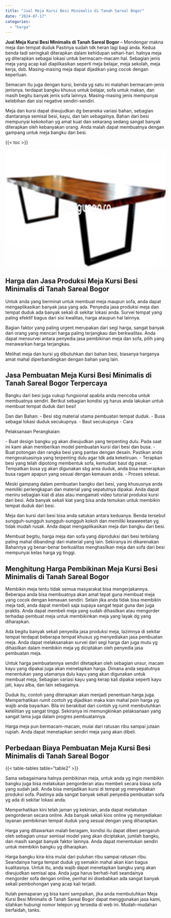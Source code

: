 ```yaml
---
title: "Jual Meja Kursi Besi Minimalis di Tanah Sareal Bogor"
date: "2024-07-17"
categories: 
  - "harga"
---
```


**Jual Meja Kursi Besi Minimalis di Tanah Sareal Bogor** – Mendengar makna meja dan tempat duduk Pastinya sudah tdk heran lagi bagi anda. Kedua benda tadi seringkali diterapkan dalam kehidupan sehari-hari. halnya meja yg diterapkan sebagai lokasi untuk bermacam-macam hal. Sebagian jenis meja yang acap kali diaplikasikan seperti meja belajar, meja sekolah, meja kerja, dsb. Masing-masing meja dapat dijadikan yang cocok dengan keperluan.

Semacam itu juga dengan kursi, benda yg satu ini malahan bermacam-jenis jenisnya. terdapat bangku khusus untuk belajar, sofa untuk makan, dan masih begitu banyak jenis sofa lainnya. Masing-masing jenis mempunyai kelebihan dan sisi negative sendiri-sendiri.

Meja dan kursi dapat diwujudkan dg beraneka variasi bahan, sebagian diantaranya semisal besi, kayu, dan lain sebagainya. Bahan dari besi mempunyai kekokohan yg amat kuat dan sekarang sedang sangat banyak diterapkan oleh kebanyakan orang. Anda malah dapat membuatnya dengan gampang untuk meja bangku dan besi.

{{< toc >}}

![Jual Meja Kursi Besi Minimalis di Tanah Sareal Bogor](/images/jual-meja-besi-murah23.png)

## Harga dan Jasa Produksi Meja Kursi Besi Minimalis di Tanah Sareal Bogor

Untuk anda yang berminat untuk membuat meja maupun sofa, anda dapat mengaplikasikan banyak jasa yang ada. Penyedia jasa produksi meja dan tempat duduk ada banyak sekali di sekitar lokasi anda. Survei tempat yang paling efektif bagus dari sisi kwalitas, harga ataupun hal lainnya.

Bagian faktor yang paling urgent merupakan dari segi harga, sangat banyak dari orang yang mencari harga paling terjangkau dan berkwalitas. Anda dapat mensurvei antara penyedia jasa pembikinan meja dan sofa, pilih yang menawarkan harga terjangkau.

Melihat meja dan kursi yg dibutuhkan dari bahan besi, biasanya harganya amat mahal diperbandingkan dengan bahan yang lain.

## Jasa Pembuatan Meja Kursi Besi Minimalis di Tanah Sareal Bogor Terpercaya

Bangku dari besi juga cukup fungsional apabila anda mencoba untuk membuatnya sendiri. Berikut sebagian kondisi yg harus anda lakukan untuk membuat tempat duduk dari besi!

Dan dan Bahan: - Besi sbg material utama pembuatan tempat duduk. - Busa sebagai lokasi duduk secukupnya. - Baut secukupnya - Cara

Pelaksanaan Perangkaian:

\- Buat design bangku yg akan diwujudkan yang terpenting dulu. Pada saat ini kami akan memberikan model pembuatan kursi dari besi dan busa. - Buat potongan dan rangka besi yang pantas dengan desain. Pastikan anda mengevaluasinya yang terpenting dulu agar tdk ada kekeliruan. - Terapkan besi yang telah dipotong membentuk sofa, kemudian baut dg pesat. - Tempatkan busa yg akan digunakan sbg area duduk, anda bisa menerapkan busa ragam apapun yang sesuai dengan kemauan anda. - Proses selesai.

Meski gampang dalam pembuatan bangku dari besi, yang khususnya anda memiliki perlengkapan dan material yang sepatutnya dipakai. Anda dapat meniru sebagian kiat di atas atau mengamati video tutorial produksi kursi dari besi. Ada banyak sekali kiat yang bisa anda temukan untuk membikin tempat duduk dari besi.

Meja dan kursi dari besi bisa anda satukan antara keduanya. Benda tersebut sungguh-sungguh sungguh-sungguh kokoh dan memiliki keaweeetan yg tidak mudah rusak. Anda dapat mengaplikasikan meja dan bangku dari besi.

Membuat begitu, harga meja dan sofa yang diproduksi dari besi terbilang paling mahal dibandingi dari material yang lain. Sekiranya ini dikarenakan Bahannya yg benar-benar berkualitas menghasilkan meja dan sofa dari besi mempunyai kelas harga yg tinggi.

## Menghitung Harga Pembikinan Meja Kursi Besi Minimalis di Tanah Sareal Bogor

Membikin meja tentu tidak semua masyarakat bisa mengerjakannya. Beberapa anda bisa membuatnya akan amat tepat guna membuat meja yang cocok dengan kemauan sendiri. Selain jika anda tidak bisa membikin meja tadi, anda dapat membeli saja supaya sangat tepat guna dan juga praktis. Anda dapat membeli meja yang sudah dihasilkan atau mengorder terhadap pembuat meja untuk membikinkan meja yang layak dg yang diharapkan.

Ada begitu banyak sekali penyedia jasa produksi meja, lazimnya di sekitar tempat terdapat beberapa tempat khusus yg menyediakan jasa pembuatan meja. Anda dapat melaksanakan survei dari segi harga dan juga mutu yg dihasilkan dalam membikin meja yg diciptakan oleh penyedia jasa pembuatan meja.

Untuk harga pembuatannya sendiri ditetapkan oleh sebagian unsur, macam kayu yang dipakai juga akan menetapkan harga. Dimana anda sepatutnya menentukan yang utamanya dulu kayu yang akan digunakan untuk membuat meja, Sebagian variasi kayu yang kerap kali dipakai seperti kayu jati, kayu alba, dan lain sebagainya.

Duduk itu, contoh yang diterapkan akan menjadi penentuan harga juga. Memperhatikan rumit contoh yg dijadikan maka kian mahal poin harga yg wajib anda bayarkan. Bila ini berakibat dari contoh yg rumit membutuhkan ketelitian yg sangat tinggi. Sekiranya ini memungkinkan pelaksanaan yang sangat lama juga dalam progres pembuatannya.

Harga meja pun bermacam-macam, mulai dari ratusan ribu sampai jutaan rupiah. Anda dapat menetapkan sendiri meja yang akan dibeli.

## Perbedaan Biaya Pembuatan Meja Kursi Besi Minimalis di Tanah Sareal Bogor

{{< table-tables table="table2" >}}

Sama sebagaimana halnya pembikinan meja, untuk anda yg ingin membikin bangku juga bisa melakukan pengorderan atau membeli secara biasa sofa yang sudah jadi. Anda bisa menjadikan kursi di tempat yg menyediakan produksi sofa. Pastinya ada sangat banyak sekali penyedia pembuatan sofa yg ada di sekitar lokasi anda.

Memperhatikan kini telah jaman yg kekinian, anda dapat melakukan pengorderan secara online. Ada banyak sekali kios online yg menyediakan layanan pembikinan tempat duduk yang sesuai dengan yang diharapkan.

Harga yang ditawarkan malah beragam, kondisi itu dapat diberi pengaruh oleh sebagian unsur semisal model yang akan diciptakan, jumlah bangku, dan masih sangat banyak faktor lainnya. Anda dapat menentukan sendiri untuk membikin bangku yg diharapkan.

Harga bangku kira-kira mulai dari puluhan ribu sampai ratusan ribu. Seandainya harga tempat duduk yg semakin mahal akan kian bagus kualitasnya. Untuk itu, anda wajib dapat menetapkan bangku yang akan diwujudkan semisal apa. Anda juga harus berhati-hati seandainya mengorder sofa dengan online, perihal ini disebabkan ada sangat banyak sekali pembohongan yang acap kali terjadi.

Itulah pemaparan yg bisa kami sampaikan, jika anda membutuhkan Meja Kursi Besi Minimalis di Tanah Sareal Bogor dapat menggunakan jasa kami, silahkan hubungi nomor telepon yg tersedia di web ini. Mudah-mudahan berfaidah, tanks.
